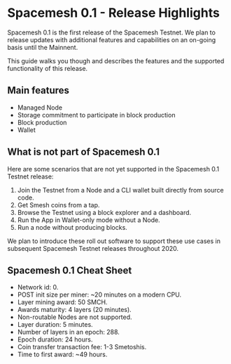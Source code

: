 # Spacemesh 0.1 - Release Highlights

Spacemesh 0.1 is the first release of the Spacemesh Testnet. We plan to release updates with additional features and capabilities on an on-going basis until the Mainnent.

This guide walks you though and describes the features and the supported functionality of this release.

## Main features
- Managed Node
- Storage commitment to participate in block production
- Block production
- Wallet

## What is not part of Spacemesh 0.1

Here are some scenarios that are not yet supported in the Spacemesh 0.1 Testnet release:

1. Join the Testnet from a Node and a CLI wallet built directly from source code.
2. Get Smesh coins from a tap.
3. Browse the Testnet using a block explorer and a dashboard.
4. Run the App in Wallet-only mode without a Node.
5. Run a node without producing blocks.

We plan to introduce these roll out software to support these use cases in subsequent Spacemesh Testnet releases throughout 2020.

## Spacemesh 0.1 Cheat Sheet

- Network id: 0.
- POST init size per miner:	~20 minutes on a modern CPU.
- Layer mining award: 50 SMCH.
- Awards maturity: 4 layers (20 minutes).
- Non-routable Nodes are not supported.
- Layer duration: 5	minutes.
- Number of layers in an epoch:	288.
- Epoch duration: 24 hours.
- Coin transfer transaction fee: 1-3 Smetoshis.
- Time to first award: ~49 hours.
